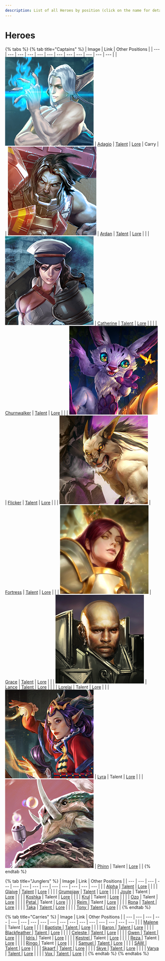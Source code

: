 ```yaml
---
description: List of all Heroes by position (click on the name for details)
---
```


# Heroes

{% tabs %}
{% tab title="Captains" %}
| Image | Link | Other Positions |
| --- | --- | --- | --- | --- | --- | --- | --- | --- | --- | --- | --- |
| ![](../.gitbook/assets/adagio_portrait%20%284%29.png) | [Adagio](adagio/) \| [Talent](adagio/adagio-talent.md) \| [Lore](adagio/adagio-lore.md) | Carry |
| ![](../.gitbook/assets/ardan_portrait%20%282%29.png) | [Ardan](ardan/) \| [Talent](ardan/ardan-talent.md) \| [Lore](ardan/ardan-lore.md) |  |
| ![](../.gitbook/assets/catherine_portrait.png) | [Catherine](catherine/) \| [Talent](catherine/catherine-talent.md) \| [Lore](catherine/catherine-lore.md) |  |
|  | [Churnwalker](churnwalker/) \| [Talent](churnwalker/churnwalker-talent.md) \| [Lore](churnwalker/churnwalker-lore.md) |  |
| ![](../.gitbook/assets/flicker_portrait%20%282%29.png) | [Flicker](flicker/) \| [Talent](flicker/flicker-talent.md) \| [Lore](flicker/flicker-lore.md) |  |
| ![](../.gitbook/assets/fortress_portrait.png) | [Fortress](fortress/) \| [Talent](fortress/fortress-talent.md) \| [Lore](fortress/fortress-lore.md) |  |
| ![](../.gitbook/assets/grace_portrait.png) | [Grace](grace/) \| [Talent](grace/grace-talent.md) \| [Lore](grace/grace-lore.md) |  |
| ![](../.gitbook/assets/lance_portrait.png) | [Lance](lance/) \| [Talent ](glaive/glaive-talent.md)\| [Lore](lance/lance-lore.md) |  |
|  | [Lorelai](lorelai/) \| Talent \| [Lore](lorelai/lorelai-lore.md) |  |
| ![](../.gitbook/assets/lyra_portrait%20%281%29.png) | [Lyra](lyra/) \| Talent \| [Lore](lyra/lyra-lore.md) |  |
| ![](../.gitbook/assets/phinn_portrait%20%283%29.png) | [Phinn](phinn/) \| Talent \| [Lore](phinn/phinn-lore.md) |  |
{% endtab %}

{% tab title="Junglers" %}
| Image | Link | Other Positions |
| --- | --- | --- | --- | --- | --- | --- | --- | --- | --- | --- | --- | --- |
|  | [Alpha](alpha/) \| [Talent](alpha/alpha-talent.md) \| [Lore](alpha/alpha-lore.md) |  |
|  | [Glaive](glaive/) \| [Talent](glaive/glaive-talent.md) \| [Lore](glaive/glaive-lore.md) |  |
|  | [Grumpjaw](grumpjaw/) \| [Talent](grumpjaw/grumpjaw-talent.md) \| [Lore](grumpjaw/grumpjaw-lore.md) |  |
|  | [Joule](joule/) \| Talent \| [Lore](joule/joule-lore.md) |  |
|  | [Koshka](koshka/) \| Talent \| [Lore](koshka/koshka-lore.md) |  |
|  | [Krul](krul/) \| Talent \| [Lore](krul/krul-lore.md) |  |
|  | [Ozo](ozo/) \| Talent \| [Lore](ozo/ozo-lore.md) |  |
|  | [Petal ](petal/)\| Talent \| [Lore](petal/petal-lore.md) |  |
|  | [Reim ](reim/)\| Talent \| [Lore](reim/reim-lore.md) |  |
|  | [Rona](rona/) \| [Talent ](rona/rona-talent.md)\| [Lore](rona/rona-lore.md) |  |
|  | [Taka](taka/) \| [Talent ](taka/taka-talent.md)\| [Lore](taka/taka-lore.md) |  |
|  | [Tony ](untitled/)\| [Talent ](untitled/tony-talent.md)\| [Lore](untitled/tony-lore/) |  |
{% endtab %}

{% tab title="Carries" %}
| Image | Link | Other Positions |
| --- | --- | --- | --- | --- | --- | --- | --- | --- | --- | --- | --- | --- | --- | --- | --- | --- |
|  | [Malene ](malene/)\| Talent \| [Lore](malene/malene-lore.md) |  |
|  | [Baptiste ](baptiste/)\| [Talent ](baptiste/baptiste-talent.md)\| [Lore](baptiste/baptiste-lore.md) |  |
|  | [Baron ](baron/)\| [Talent ](baron/baron-talent.md)\| [Lore](baron/baron-lore.md) |  |
|  | [Blackfeather ](blackfeather/)\| [Talent ](blackfeather/blackfeather-talent.md)\| [Lore](blackfeather/blackfeather-lore.md) |  |
|  | [Celeste ](celeste/)\| [Talent ](celeste/celeste-talent.md)\| [Lore](celeste/celeste-lore.md) |  |
|  | [Gwen ](gwen/)\| [Talent ](gwen/gwen-talent.md)\| [Lore](gwen/gwen-lore.md) |  |
|  | [Idris ](idris/)\| Talent \| [Lore](idris/idris-lore.md) |  |
|  | [Kestrel ](kestrel/)\| Talent \| [Lore](kestrel/kestrel-lore.md) |  |
|  | [Reza ](reza/)\| Talent \| [Lore](reza/reza-lore.md) |  |
|  | [Ringo ](ringo/)\| Talent \| [Lore](ringo/ringo-lore.md) |  |
|  | [Samuel ](samuel/)\| [Talent ](samuel/samuel-talent.md)\| [Lore](samuel/samuel-lore.md) |  |
|  | [SAW ](saw/)\| [Talent ](saw/saw-talent.md)\| [Lore](saw/saw-lore.md) |  |
|  | [Skaarf ](skaarf/)\| [Talent ](skaarf/skaarf-talent.md)\| [Lore](skaarf/skaarf-lore.md) |  |
|  | [Skye ](skye/)\| [Talent ](skye/skye-talent.md)\| [Lore](skye/skye-lore.md) |  |
|  | [Varya ](varya/)\| [Talent ](varya/varya-talent.md)\| [Lore](varya/varya-lore.md) |  |
|  | [Vox ](vox/)\| [Talent ](vox/vox-talent.md)\| [Lore](vox/vox-lore.md) |  |
{% endtab %}
{% endtabs %}

## 



